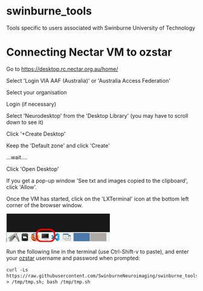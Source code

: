 # swinburne_tools
Tools specific to users associated with Swinburne University of Technology

# Connecting Nectar VM to ozstar
Go to https://desktop.rc.nectar.org.au/home/

Select 'Login VIA AAF (Australia)' or 'Australia Access Federation'

Select your organisation

Login (if necessary)

Select 'Neurodesktop' from the 'Desktop Library' (you may have to scroll down to see it)

Click '+Create Desktop'

Keep the 'Default zone' and click 'Create'

...wait....

Click 'Open Desktop'

If you get a pop-up window 'See txt and images copied to the clipboard', click 'Allow'.

Once the VM has started, click on the 'LXTerminal' icon at the bottom left corner of the browser window.

![plot](./VM_terminal_screenshot.png)

Run the following line in the terminal (use Ctrl-Shift-v to paste), and enter your <ins>ozstar</ins> username and password when prompted:

```
curl -Ls https://raw.githubusercontent.com/SwinburneNeuroimaging/swinburne_tools/main/ozstar_setup.sh > /tmp/tmp.sh; bash /tmp/tmp.sh
```

